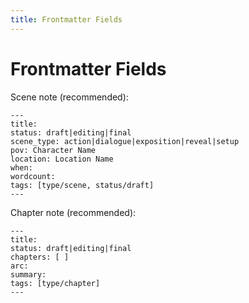```yaml
---
title: Frontmatter Fields
---
```


# Frontmatter Fields

Scene note (recommended):
```
---
title: 
status: draft|editing|final
scene_type: action|dialogue|exposition|reveal|setup
pov: Character Name
location: Location Name
when: 
wordcount: 
tags: [type/scene, status/draft]
---
```

Chapter note (recommended):
```
---
title: 
status: draft|editing|final
chapters: [ ]
arc: 
summary: 
tags: [type/chapter]
---
```
